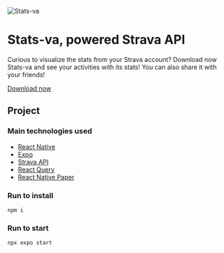 ![Stats-va](https://i.imgur.com/6AgYFZR.png "Stats-va")

# Stats-va, powered Strava API

Curious to visualize the stats from your Strava account? Download now Stats-va and see your activities with its stats! You can also share it with your friends!

[Download now]([https://play.google.com/store/apps/details?id=com.yabcompany.statsfy](https://play.google.com/store/apps/details?id=com.yabcompany.statsva))

## Project

### Main technologies used

- [React Native](https://reactnative.dev/docs/getting-started)
- [Expo](https://docs.expo.io/)
- [Strava API]([https://developer.spotify.com/documentation/web-api](https://developers.strava.com/docs/reference/))
- [React Query](https://tanstack.com/query/v3/)
- [React Native Paper](https://reactnativepaper.com/)

### Run to install

```
npm i
```

### Run to start

```
npx expo start
```
